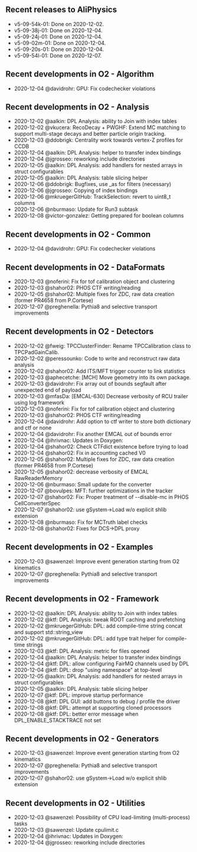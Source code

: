## Recent releases to AliPhysics
- v5-09-54k-01: Done on 2020-12-02.
- v5-09-38j-01: Done on 2020-12-04.
- v5-09-24j-01: Done on 2020-12-04.
- v5-09-02m-01: Done on 2020-12-04.
- v5-09-20s-01: Done on 2020-12-04.
- v5-09-54l-01: Done on 2020-12-07.
## Recent developments in O2 - Algorithm
- 2020-12-04 @davidrohr: GPU: Fix codechecker violations
## Recent developments in O2 - Analysis
- 2020-12-02 @aalkin: DPL Analysis: ability to Join with index tables
- 2020-12-02 @vkucera: RecoDecay + PWGHF: Extend MC matching to support multi-stage decays and better particle origin tracking.
- 2020-12-03 @ddobrigk: Centrality work towards vertex-Z profiles for CCDB
- 2020-12-04 @aalkin: DPL Analysis: helper to transfer index bindings
- 2020-12-04 @jgrosseo: reworking include directories
- 2020-12-05 @aalkin: DPL Analysis: add handlers for nested arrays in struct configurables
- 2020-12-05 @aalkin: DPL Analysis: table slicing helper
- 2020-12-06 @ddobrigk: Bugfixes, use _as for filters (necessary)
- 2020-12-06 @jgrosseo: Copying of index bindings
- 2020-12-06 @mkruegerGitHub: TrackSelection: revert to uint8_t columns
- 2020-12-06 @nburmaso: Update for Run3 subtask
- 2020-12-08 @victor-gonzalez: Getting prepared for boolean columns
## Recent developments in O2 - Common
- 2020-12-04 @davidrohr: GPU: Fix codechecker violations
## Recent developments in O2 - DataFormats
- 2020-12-03 @noferini: Fix for tof calibration object and clustering
- 2020-12-03 @shahor02: PHOS CTF writing/reading
- 2020-12-05 @shahor02: Multiple fixes for ZDC, raw data creation (former PR4658 from P.Cortese)
- 2020-12-07 @preghenella: Pythia8 and selective transport improvements
## Recent developments in O2 - Detectors
- 2020-12-02 @fweig: TPCClusterFinder: Rename TPCCalibration class to TPCPadGainCalib.
- 2020-12-02 @peressounko: Code to write and reconstruct raw data analysis
- 2020-12-02 @shahor02: Add ITS/MFT trigger counter to link statistics
- 2020-12-03 @aphecetche: [MCH] Move geometry into its own package.
- 2020-12-03 @davidrohr: Fix array out of bounds segfault after unexpected end of payload
- 2020-12-03 @mfasDa: [EMCAL-630] Decrease verbosity of RCU trailer using log framework
- 2020-12-03 @noferini: Fix for tof calibration object and clustering
- 2020-12-03 @shahor02: PHOS CTF writing/reading
- 2020-12-04 @davidrohr: Add option to ctf writer to store both dictionary and ctf or none
- 2020-12-04 @davidrohr: Fix another EMCAL out of bounds error
- 2020-12-04 @ihrivnac: Updates in Doxygen:
- 2020-12-04 @shahor02: Check CTFdict existence before trying to load
- 2020-12-04 @shahor02: Fix in accounting cached V0
- 2020-12-05 @shahor02: Multiple fixes for ZDC, raw data creation (former PR4658 from P.Cortese)
- 2020-12-05 @shahor02: decrease verbosity of EMCAL RawReaderMemory
- 2020-12-06 @nburmaso: Small update for the converter
- 2020-12-07 @bovulpes: MFT: further optimizations in the tracker
- 2020-12-07 @shahor02: Fix: Proper treatment of --disable-mc in PHOS CellConverterSpec
- 2020-12-07 @shahor02: use gSystem->Load w/o explicit shlib extension
- 2020-12-08 @nburmaso: Fix for MCTruth label checks
- 2020-12-08 @shahor02: Fixes for DCS->DPL proxy
## Recent developments in O2 - Examples
- 2020-12-03 @sawenzel: Improve event generation starting from O2 kinematics
- 2020-12-07 @preghenella: Pythia8 and selective transport improvements
## Recent developments in O2 - Framework
- 2020-12-02 @aalkin: DPL Analysis: ability to Join with index tables
- 2020-12-02 @ktf: DPL Analysis: tweak ROOT caching and prefetching
- 2020-12-02 @mkruegerGitHub: DPL: add compile-time string concat and support std::string_view
- 2020-12-02 @mkruegerGitHub: DPL: add type trait helper for compile-time strings
- 2020-12-03 @ktf: DPL Analysis: metric for files opened
- 2020-12-04 @aalkin: DPL Analysis: helper to transfer index bindings
- 2020-12-04 @ktf: DPL: allow configuring FairMQ channels used by DPL
- 2020-12-04 @ktf: DPL: drop "using namespace" at top-level
- 2020-12-05 @aalkin: DPL Analysis: add handlers for nested arrays in struct configurables
- 2020-12-05 @aalkin: DPL Analysis: table slicing helper
- 2020-12-07 @ktf: DPL: improve startup performance
- 2020-12-08 @ktf: DPL GUI: add buttons to debug / profile the driver
- 2020-12-08 @ktf: DPL: attempt at supporting cloned processors
- 2020-12-08 @ktf: DPL: better error message when DPL_ENABLE_STACKTRACE not set
## Recent developments in O2 - Generators
- 2020-12-03 @sawenzel: Improve event generation starting from O2 kinematics
- 2020-12-07 @preghenella: Pythia8 and selective transport improvements
- 2020-12-07 @shahor02: use gSystem->Load w/o explicit shlib extension
## Recent developments in O2 - Utilities
- 2020-12-03 @sawenzel: Possibility of CPU load-limiting (multi-process) tasks
- 2020-12-03 @sawenzel: Update cpulimit.c
- 2020-12-04 @ihrivnac: Updates in Doxygen:
- 2020-12-04 @jgrosseo: reworking include directories

